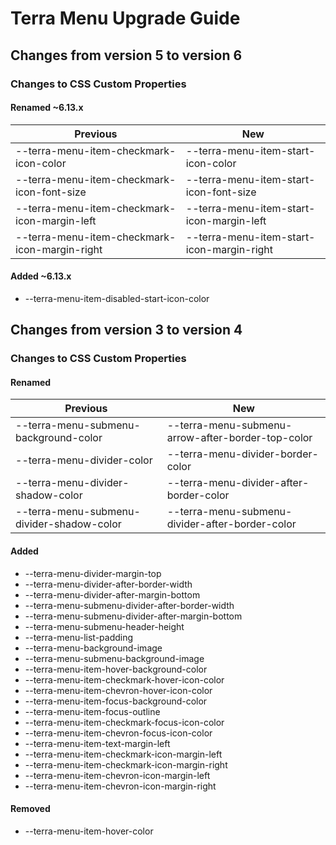 # Terra Menu Upgrade Guide

## Changes from version 5 to version 6

### Changes to CSS Custom Properties

#### Renamed ~6.13.x
| Previous | New |
|-|-|
| --terra-menu-item-checkmark-icon-color | --terra-menu-item-start-icon-color |
| --terra-menu-item-checkmark-icon-font-size | --terra-menu-item-start-icon-font-size |
| --terra-menu-item-checkmark-icon-margin-left | --terra-menu-item-start-icon-margin-left |
| --terra-menu-item-checkmark-icon-margin-right | --terra-menu-item-start-icon-margin-right |

#### Added ~6.13.x
* --terra-menu-item-disabled-start-icon-color

## Changes from version 3 to version 4

### Changes to CSS Custom Properties

#### Renamed
| Previous | New |
|-|-|
| --terra-menu-submenu-background-color | --terra-menu-submenu-arrow-after-border-top-color |
| --terra-menu-divider-color | --terra-menu-divider-border-color |
| --terra-menu-divider-shadow-color | --terra-menu-divider-after-border-color |
| --terra-menu-submenu-divider-shadow-color | --terra-menu-submenu-divider-after-border-color |

#### Added
* --terra-menu-divider-margin-top
* --terra-menu-divider-after-border-width
* --terra-menu-divider-after-margin-bottom
* --terra-menu-submenu-divider-after-border-width
* --terra-menu-submenu-divider-after-margin-bottom
* --terra-menu-submenu-header-height
* --terra-menu-list-padding
* --terra-menu-background-image
* --terra-menu-submenu-background-image
* --terra-menu-item-hover-background-color
* --terra-menu-item-checkmark-hover-icon-color
* --terra-menu-item-chevron-hover-icon-color
* --terra-menu-item-focus-background-color
* --terra-menu-item-focus-outline
* --terra-menu-item-checkmark-focus-icon-color
* --terra-menu-item-chevron-focus-icon-color
* --terra-menu-item-text-margin-left
* --terra-menu-item-checkmark-icon-margin-left
* --terra-menu-item-checkmark-icon-margin-right
* --terra-menu-item-chevron-icon-margin-left
* --terra-menu-item-chevron-icon-margin-right

#### Removed
* --terra-menu-item-hover-color
